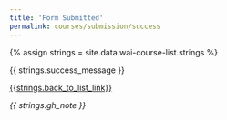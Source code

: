 ```yaml
---
title: 'Form Submitted'
permalink: courses/submission/success
---
```

<div style="grid-column: 2 / span 8">

<style> 
{% include wai-course-list/css/styles.css %}
main > header { grid-column: 2 / span 8; }
</style>

{% assign strings = site.data.wai-course-list.strings %}

<div class="result-status-message">
{{ strings.success_message }}
</div>


<a href="../list">{{strings.back_to_list_link}}</a>


<div class="header-full success"><p><em>{{ strings.gh_note }}</em></p></div>


</div>